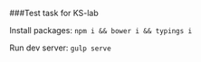 ###Test task for KS-lab  

Install packages: `npm i && bower i && typings i`

Run dev server: `gulp serve`
